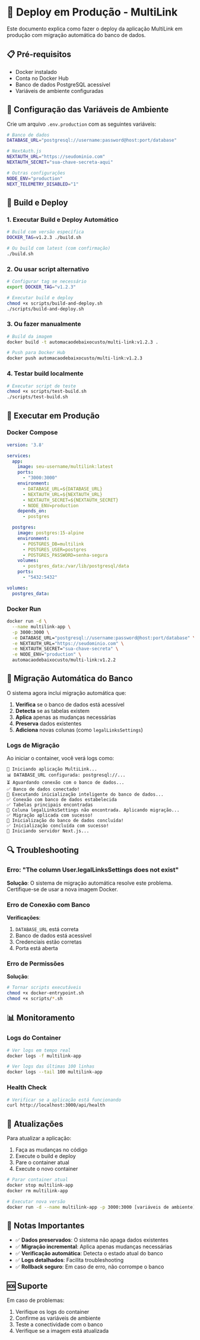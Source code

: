 # 🚀 Deploy em Produção - MultiLink

Este documento explica como fazer o deploy da aplicação MultiLink em produção com migração automática do banco de dados.

## 📋 Pré-requisitos

- Docker instalado
- Conta no Docker Hub
- Banco de dados PostgreSQL acessível
- Variáveis de ambiente configuradas

## 🔧 Configuração das Variáveis de Ambiente

Crie um arquivo `.env.production` com as seguintes variáveis:

```bash
# Banco de dados
DATABASE_URL="postgresql://username:password@host:port/database"

# NextAuth.js
NEXTAUTH_URL="https://seudominio.com"
NEXTAUTH_SECRET="sua-chave-secreta-aqui"

# Outras configurações
NODE_ENV="production"
NEXT_TELEMETRY_DISABLED="1"
```

## 🐳 Build e Deploy

### 1. Executar Build e Deploy Automático

```bash
# Build com versão específica
DOCKER_TAG=v1.2.3 ./build.sh

# Ou build com latest (com confirmação)
./build.sh
```

### 2. Ou usar script alternativo

```bash
# Configurar tag se necessário
export DOCKER_TAG="v1.2.3"

# Executar build e deploy
chmod +x scripts/build-and-deploy.sh
./scripts/build-and-deploy.sh
```

### 3. Ou fazer manualmente

```bash
# Build da imagem
docker build -t automacaodebaixocusto/multi-link:v1.2.3 .

# Push para Docker Hub
docker push automacaodebaixocusto/multi-link:v1.2.3
```

### 4. Testar build localmente

```bash
# Executar script de teste
chmod +x scripts/test-build.sh
./scripts/test-build.sh
```

## 🚀 Executar em Produção

### Docker Compose

```yaml
version: '3.8'

services:
  app:
    image: seu-username/multilink:latest
    ports:
      - "3000:3000"
    environment:
      - DATABASE_URL=${DATABASE_URL}
      - NEXTAUTH_URL=${NEXTAUTH_URL}
      - NEXTAUTH_SECRET=${NEXTAUTH_SECRET}
      - NODE_ENV=production
    depends_on:
      - postgres

  postgres:
    image: postgres:15-alpine
    environment:
      - POSTGRES_DB=multilink
      - POSTGRES_USER=postgres
      - POSTGRES_PASSWORD=senha-segura
    volumes:
      - postgres_data:/var/lib/postgresql/data
    ports:
      - "5432:5432"

volumes:
  postgres_data:
```

### Docker Run

```bash
docker run -d \
  --name multilink-app \
  -p 3000:3000 \
  -e DATABASE_URL="postgresql://username:password@host:port/database" \
  -e NEXTAUTH_URL="https://seudominio.com" \
  -e NEXTAUTH_SECRET="sua-chave-secreta" \
  -e NODE_ENV="production" \
  automacaodebaixocusto/multi-link:v1.2.2
```

## 🔄 Migração Automática do Banco

O sistema agora inclui migração automática que:

1. **Verifica** se o banco de dados está acessível
2. **Detecta** se as tabelas existem
3. **Aplica** apenas as mudanças necessárias
4. **Preserva** dados existentes
5. **Adiciona** novas colunas (como `legalLinksSettings`)

### Logs de Migração

Ao iniciar o container, você verá logs como:

```
🚀 Iniciando aplicação MultiLink...
📊 DATABASE_URL configurada: postgresql://...
⏳ Aguardando conexão com o banco de dados...
✅ Banco de dados conectado!
🔄 Executando inicialização inteligente do banco de dados...
✅ Conexão com banco de dados estabelecida
✅ Tabelas principais encontradas
📝 Coluna legalLinksSettings não encontrada. Aplicando migração...
✅ Migração aplicada com sucesso!
🎉 Inicialização do banco de dados concluída!
✅ Inicialização concluída com sucesso!
🚀 Iniciando servidor Next.js...
```

## 🔍 Troubleshooting

### Erro: "The column User.legalLinksSettings does not exist"

**Solução**: O sistema de migração automática resolve este problema. Certifique-se de usar a nova imagem Docker.

### Erro de Conexão com Banco

**Verificações**:
1. `DATABASE_URL` está correta
2. Banco de dados está acessível
3. Credenciais estão corretas
4. Porta está aberta

### Erro de Permissões

**Solução**:
```bash
# Tornar scripts executáveis
chmod +x docker-entrypoint.sh
chmod +x scripts/*.sh
```

## 📊 Monitoramento

### Logs do Container

```bash
# Ver logs em tempo real
docker logs -f multilink-app

# Ver logs das últimas 100 linhas
docker logs --tail 100 multilink-app
```

### Health Check

```bash
# Verificar se a aplicação está funcionando
curl http://localhost:3000/api/health
```

## 🔄 Atualizações

Para atualizar a aplicação:

1. Faça as mudanças no código
2. Execute o build e deploy
3. Pare o container atual
4. Execute o novo container

```bash
# Parar container atual
docker stop multilink-app
docker rm multilink-app

# Executar nova versão
docker run -d --name multilink-app -p 3000:3000 [variáveis de ambiente] seu-username/multilink:latest
```

## 📝 Notas Importantes

- ✅ **Dados preservados**: O sistema não apaga dados existentes
- ✅ **Migração incremental**: Aplica apenas mudanças necessárias
- ✅ **Verificação automática**: Detecta o estado atual do banco
- ✅ **Logs detalhados**: Facilita troubleshooting
- ✅ **Rollback seguro**: Em caso de erro, não corrompe o banco

## 🆘 Suporte

Em caso de problemas:

1. Verifique os logs do container
2. Confirme as variáveis de ambiente
3. Teste a conectividade com o banco
4. Verifique se a imagem está atualizada
